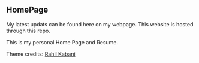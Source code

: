 ## HomePage

My latest updats can be found here on my webpage. This website is hosted through this repo.

This is my personal Home Page and Resume.

Theme credits:
[Rahil Kabani](https://github.com/alias-rahil/alias-rahil.github.io)

